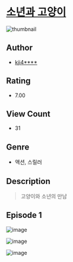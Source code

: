# [소년과 고양이](https://comic.naver.com/challenge/list?titleId=811355)
![thumbnail](https://image-comic.pstatic.net/user_contents_data/challenge_comic/2023/05/25/upload_3919030402876125794_480x623.jpeg)

## Author
- [kji4****](https://comic.naver.com/artistTitle?id=367296)

## Rating
- 7.00

## View Count
- 31

## Genre
- 액션, 스릴러

## Description
> 고양이와 소년의 만남


## Episode 1
![image](https://image-comic.pstatic.net/user_contents_data/challenge_comic/2023/05/25/367296/upload_7293635011825383737.jpeg)

![image](https://image-comic.pstatic.net/user_contents_data/challenge_comic/2023/05/25/367296/upload_7148110232716403253.jpeg)

![image](https://image-comic.pstatic.net/user_contents_data/challenge_comic/2023/05/25/367296/upload_7306581747619213413.jpeg)
